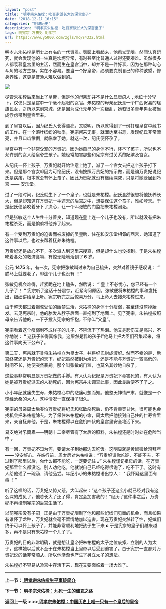 ```yaml
---
layout: "post"
title: "明孝宗朱佑樘：吃百家饭长大的深宫皇子"
date: "2018-12-17 16:15"
categories: "明清历史"
description: "明孝宗朱佑樘：吃百家饭长大的深宫皇子"
tags: 明宪宗 万贵妃 明孝宗
url: https://www.y5000.com/zgls/mq/24332.html
---
```






明孝宗朱祐樘是历史上有名的一代贤君。表面上看起来，他风光无限，然而认真研究，就会发现他的一生真是坎坷异常，有时甚至比普通人过得还要艰难。虽然很多人都羡慕皇宫里的生活，然而生在皇宫当中，却并不是一件好事，因为在那种勾心斗角的地方生存，实在不容易。要当一个好皇帝，必须要克制自己的种种欲望，修身养性，这更是普通人难以做到的。

![](https://img.y5000.com/uploads/allimg/170726/12-1FH6134316220.jpg)

尽管朱祐樘后来当上了皇帝，但是他的母亲却并不是什么显贵的人 **,**
地位十分卑下，仅仅只是皇宫中一个毫不起眼的女官。朱祐樘的母亲纪氏是一个广西贺县的瑶族民女，之所以来到京城，还是因为成化元年的一次叛乱，她和很多青年男女被当成俘虏带到皇宫里来。

到了皇宫以后，因为纪氏人长得漂亮，又聪明，所以就得到了一份打理皇宫中藏书的工作。在一个落叶缤纷的秋季，宪宗闲来无事，就溜达至书房，发现纪氏非常漂亮，并且口齿伶例，就临幸了她。就这一次，纪氏便怀孕了。

皇宫中有一个非常受宠的万贵妃，因为她自己的身体不行，怀不了孩子，所以也不允许别的女人给皇帝生孩子。她经常加害那些和宪宗有过关系的妃嫔及宫女。

从纪氏一怀上孩子，万贵妃就开始注意上她了，派了一个宫女去把这个孩子打下来。但是那个宫女却因为可怜纪氏，没有按照万贵妃的指示做，而是骗万贵妃说纪氏是病痞，根本就没有怀上孩子。因此万贵妃就没有继续深究，只是将她贬居到冷宫
**——** 安乐堂。

过了一段时间，纪氏就生下了一个皇子，也就是朱祐樘。纪氏虽然很想将他抚养长大，但是却知道在万贵妃一手遮天的后宫之中，想要保住这个孩子，难如登天。于是纪氏便紧咬着牙下了决心，让一个叫张敏的门监把朱祐樘溺死。

但是张敏这个人生性十分善良，知道现在皇上连一个儿子也没有，所以就没有把朱祐樘杀死，而是偷偷将他养了起来。

有一个受到万贵妃的迫害而被废掉的吴皇后，住在和安乐堂相邻的西宫，她知道了这件事以后，也过来帮着抚养朱祐樘。

万贵妃还是放心不下，多次派人到这里来搜查，但是却什么也没找到。于是朱祐樘吃着各处的救济食物，有惊无险地活到了 **6** 岁。

公元 **1475** 年，有一次，宪宗把张敏叫过来为自己梳头，突然对着镜子感叹说： **“** 朕马上就要老了，却连个儿子也没有 **！”**

张敏见机会难得，赶紧跪在地上磕头，然后说： **“** 皇上不必忧心，您已经有一个儿子了！ **”**
宪宗听了这话十分震惊，赶紧询问原因。张敏便将朱祐樘的事和盘托出，细细讲给皇上听。宪宗听完之后惊喜万分，马上命人去接朱祐樘过来。

由于整天都过着担惊受怕的幽禁生活，朱祐樘的身体十分瘦弱，甚至还没剪掉胎发。去见宪宗时，他的胎发从脖子后面一直拖到了地面上。见了宪宗，朱祐樘按照母亲告诉他的，一下子投入宪宗的怀抱，不停叫“父皇”。

宪宗看着这个瘦弱到不成样子的儿子，不禁流下了热泪。他又是悲伤又是高兴，不停地说： **“**
这孩子长得真像我，这果然是我的孩子!”他马上把大臣们召集起来，将这件事向天下公布了。

第二天，宪宗就下旨将朱祐樘立为皇太子，并将纪氏封成淑妃。然而不幸的是，后宫终究还是万贵妃的天下，纪妃虽然被封为淑妃，还是不能与万贵妃一较高低的，时间不长，她便突然暴毙。那个叫张敏的门监，也莫名其妙地自杀了。

这些事非常明显是万贵妃做的手脚。有人认为纪妃是万贵妃下毒害死的，有人认为她是被万贵妃派去的人勒死的，因为宪宗并未调查此事，因此最后便不了了之。

小小年纪就痛失生母，朱祐樘心中的悲痛可想而知。他整天神情严肃，就像是一个饱经沧桑的大人，这种情况一直保持了很久。

宪宗的母亲周太后害怕万贵妃将纪氏和张敏杀死后，仍不肯善罢甘休，很可能也会找机会把朱祐樘除去。为了保住朱祐樘的小命，周太后把他接到自己住的仁寿宫里来，亲自抚养他。于是，朱祐樘得以在危机四伏的皇宫里安全地活下来。

易支绝对孓筒卑——明朝十二帝尽管有了太后的照料，朱祐樘还是时时处在危险当中 **。**

有一回，万贵妃不知为何，要请太子到她那边去吃饭。这明显就是黄鼠狼给鸡拜年 **——**
没安好心。在临行前，周太后对朱祐樘说：“万贵妃请你吃饭，不能不去，不过到了那里以后，你什么都不能吃，一定要记住 **。”**
朱祐樘谨记祖母的话，在万贵妃那里什么都没吃。别人劝他吃，他就说自己已经吃得很饱了，吃不下了。这时有人给他递了一碗汤，请他品尝。年纪小小的朱祐樘语出惊人：
**“** 我怀疑这里面有毒 **！”**

听了这样的话，万贵妃又惊又怒，大叫起来：“这个孩子还这么小就已经对我有这么深的成见了，他若长大了还了得，肯定会加害我的！”经历了这件事之后，万贵妃不再控制宪宗的后宫生活了。

以前宪宗没有子嗣，正是由于万贵妃限制了他和那些妃嫔们见面的机会，而且如果有谁怀了龙种，万贵妃就会毫不留情地加以迫害。现在万贵妃突然转了性，妃嫔们终于可以怀上孩子了，并能非常顺利地把孩子生下来
**c** 于是宪宗的皇子们越来越多，再不是只有朱祐樘一个儿子了。

万贵妃的目的非常明确，就是想让皇帝把朱祐樘的太子之位废掉，立別的人为太子，这样她以后就不至于在朱祐樘当上皇帝以后受到迫害了。由于宪宗一直都对万贵妃说的话非常顺从，所以他渐渐也产生了另立太子的想法。

朱祐樘好不容易从冷宫中存活下来，现在又要面临着一场大难了。

* * *

**上一节：**[ **明孝宗朱佑樘生平事迹简介**](https://www.y5000.com/zgls/mq/24331.html)

**下一节：**[ **明孝宗朱佑樘：九死一生的储君之路**](https://www.y5000.com/zgls/mq/24333.html)

**返回上一级** **> >>**[
**明孝宗朱佑樘：中国历史上唯一只有一个皇后的皇帝**](https://www.y5000.com/zgls/mq/24330.html)
